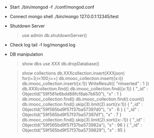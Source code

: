 - Start ./bin/mongod -f ./conf/mongod.conf

- Connect mongo shell ./bin/mongo 127.0.0.1:12345/test

- Shutdown Server

  > use admin db.shutdownServer()

- Check log tail -f log/mongod.log

- DB manipulation

  > show dbs use XXX db.dropDatabase()

  > show collections db.XXXcollection.insert(XXXjson) for(i=3;i<100;i++)
  > db.imooc_collection.insert({x:i}) db.imooc_collection.insert({x:1}) WriteResult({ "nInserted" :
  > 1 }) db.XXXcollection.find() db.imooc_collection.find({x:1}) { "\_id" :
  > ObjectId("59f561e6bdd88fcf8ab7b650"), "x" : 1 } db.imooc_collection.find()
  > db.imooc_collection.find().count() db.imooc_collection.find().skip(3).limit(2).sort({x:1}) {
  > "\_id" : ObjectId("59f565bd9f57f37ba57397d0"), "x" : 6 } { "\_id" :
  > ObjectId("59f565bd9f57f37ba57397d1"), "x" : 7 }
  > db.imooc_collection.find().skip(3).limit(2).sort({x:-1}) { "\_id" :
  > ObjectId("59f565bd9f57f37ba573982a"), "x" : 96 } { "\_id" :
  > ObjectId("59f565bd9f57f37ba5739829"), "x" : 95 }
